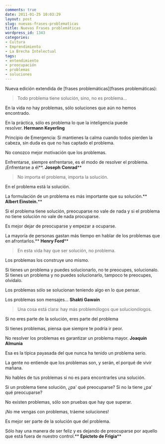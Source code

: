 ```yaml
---
comments: true
date: 2011-01-25 10:03:29
layout: post
slug: nuevas-frases-problematicas
title: Nuevas Frases problemáticas
wordpress_id: 1343
categories:
- Cultura
- Emprendimiento
- La Brecha Intelectual
tags:
- entendimiento
- preocupación
- problemas
- soluciones
---
```




Nueva edición extendida de [frases problemáticas](frases problemáticas):


> Todo problema tiene solución, sino, no es problema...

En la vida no hay problemas, sólo soluciones que aún no hemos encontrado.

En la práctica, sólo es problema lo que la inteligencia puede resolver. **Hermann Keyerling**

Principio de Emergencia: Si mantienes la calma cuando todos pierden la cabeza, sin duda es que no has captado el problema.

No conozco mejor motivación que los problemas.

Enfrentarse, siempre enfrentarse, es el modo de resolver el problema. ¡Enfrentarse a él**. **Joseph** **Conrad****

> 
> No importa el problema, importa la solución.
> 
> 
En el problema está la solución.

La formulación de un problema es más importante que su solución.** **Albert Einstein.****

Si el problema tiene solución, preocuparse no vale de nada y si el problema no tiene solución no vale de nada procuparse.

Es mejor dejar de preocuparse y empezar a ocuparse.

La mayoría de personas gastan más tiempo en hablar de los problemas que en afrontarlos.** **Henry Ford****

> 
> En esta vida hay que ser solución, no problema.
> 
> 
Los problemas los construye uno mismo.

Si tienes un problema y puedes solucionarlo, no te preocupes, solucionalo.
Si tienes un problema y no puedes solucionarlo, tampoco te preocupes, olvídalo.

Los problemas sólo se solucionan teniendo algo en lo que pensar.

Los problemas son mensajes... **Shakti Gawain**




> Una cosa está clara: hay más problemólogos que solucionólogos.

Si no eres parte de la solución, eres parte del problema

Si tienes problemas, piensa que siempre te podría ir peor.

No resolver los problemas es garantizar un problema mayor. **Joaquín Almunia**

Esa es la típica payasada del que nunca ha tenido un problema serio.

La gente no entiende que los problemas son, y serán, el porqué de vivir mañana.

No hables de tus problemas si no es para encontrarles una solución.

Si un problema tiene solución, ¿pa' qué preocuparse? Si no la tiene ¿pa' qué preocuparse?

No existen problemas, sólo son pruebas que hay que superar.

¡No me vengas con problemas, tráeme soluciones!

Es mejor ser parte de la solución que del problema.

Sólo hay una manera de ser feliz y es dejando de preocuparse por aquello que está fuera de nuestro control.** **Epicteto de Frigia****



